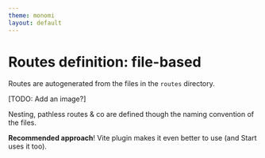 ```yaml
---
theme: monomi
layout: default
---
```


# Routes definition: file-based

Routes are autogenerated from the files in the `routes` directory.

[TODO: Add an image?]

Nesting, pathless routes & co are defined though the naming convention of the files.

**Recommended approach**! Vite plugin makes it even better to use (and Start uses it too).
